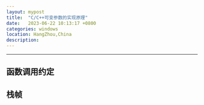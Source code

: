 ```yaml
---
layout: mypost
title:  "C/C++可变参数的实现原理"
date:   2023-06-22 10:13:17 +0800
categories: windows
location: HangZhou,China
description:
---
```

---

## 函数调用约定

## 栈帧